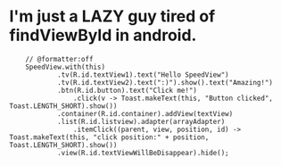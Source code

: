 I'm just a LAZY guy tired of findViewById in android.
===================================

        // @formatter:off
        SpeedView.with(this)
                .tv(R.id.textView1).text("Hello SpeedView")
                .tv(R.id.textView2).text(":)").show().text("Amazing!")
                .btn(R.id.button).text("Click me!")
                    .click(v -> Toast.makeText(this, "Button clicked", Toast.LENGTH_SHORT).show())
                .container(R.id.container).addView(textView)
                .list(R.id.listview).adapter(arrayAdapter)
                    .itemClick((parent, view, position, id) -> Toast.makeText(this, "click position:" + position, Toast.LENGTH_SHORT).show())
                .view(R.id.textViewWillBeDisappear).hide();